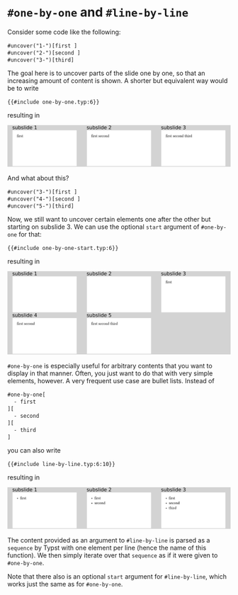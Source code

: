 # `#one-by-one` and `#line-by-line`
Consider some code like the following:
```typ
#uncover("1-")[first ]
#uncover("2-")[second ]
#uncover("3-")[third]
```
The goal here is to uncover parts of the slide one by one, so that an increasing
amount of content is shown.
A shorter but equivalent way would be to write
```typ
{{#include one-by-one.typ:6}}
```
resulting in

![one-by-one](one-by-one.png)

And what about this?
```typ
#uncover("3-")[first ]
#uncover("4-")[second ]
#uncover("5-")[third]
```
Now, we still want to uncover certain elements one after the other but starting
on subslide 3.
We can use the optional `start` argument of `#one-by-one` for that:
```typ
{{#include one-by-one-start.typ:6}}
```
resulting in

![one-by-one-start](one-by-one-start.png)

`#one-by-one` is especially useful for arbitrary contents that you want to display
in that manner.
Often, you just want to do that with very simple elements, however.
A very frequent use case are bullet lists.
Instead of
```typ
#one-by-one[
  - first
][
  - second
][
  - third
]
```
you can also write
```typ
{{#include line-by-line.typ:6:10}}
```
resulting in

![line-by-line](line-by-line.png)

The content provided as an argument to `#line-by-line` is parsed as a `sequence`
by Typst with one element per line (hence the name of this function).
We then simply iterate over that `sequence` as if it were given to `#one-by-one`.

Note that there also is an optional `start` argument for `#line-by-line`, which
works just the same as for `#one-by-one`.

